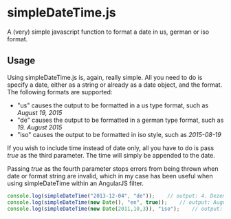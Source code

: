 # simpleDateTime.js
A (very) simple javascript function to format a date in us, german or iso format.

## Usage
Using simpleDateTime.js is, again, really simple. All you need to do is specify a date, either as a string or already as a date object, and the format. 
The following formats are supported:
- "us" causes the output to be formatted in a us type format, such as *August 19, 2015*
- "de" causes the output to be formatted in a german type format, such as *19. August 2015*
- "iso" causes the output to be formatted in iso style, such as *2015-08-19*

If you wish to include time instead of date only, all you have to do is pass *true* as the third parameter. The time will simply be appended to the date.

Passing *true* as the fourth parameter stops errors from being thrown when date or format string are invalid, which in my case has been useful when using simpleDateTime within an AngularJS filter.

```` js
console.log(simpleDateTime("2013-12-04", "de"));    // output: 4. Dezember 2013
console.log(simpleDateTime(new Date(), "en", true));    // output: August 20, 2015 04:31:16 p.m.
console.log(simpleDateTime(new Date(2011,10,3)), "iso");    // output: 2011-11-03
````
